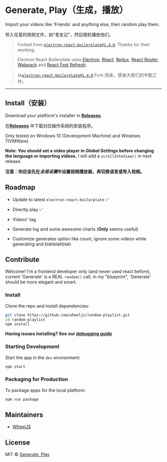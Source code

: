 # Generate, Play（生成，播放）

Import your videos like 'Friends' and anything else, then random play them.

导入任意的视频文件，如“老友记”，然后随机播放他们。

> Forked from [`electron-react-boilerplate@1.4.0`](//electron-react-boilerplate.js.org/), Thanks for their working.

>  <p>
>    Electron React Boilerplate uses <a href="https://electron.atom.io/">Electron</a>, <a href="https://facebook.github.io/react/">React</a>, <a href="https://github.com/reactjs/redux">Redux</a>, <a href="https://github.com/reactjs/react-router">React Router</a>, <a href="https://webpack.js.org/">Webpack</a> and <a href="https://www.npmjs.com/package/react-refresh">React Fast Refresh</a>.
>  </p>

> 从[`electron-react-boilerplate@1.4.0`](//electron-react-boilerplate.js.org/) Fork 而来，感谢大佬们的辛勤工作。

<!--
<div align="center">

[![Build Status][github-actions-status]][github-actions-url]
[![Github Tag][github-tag-image]][github-tag-url]

</div>
-->

<hr />

## Install（安装）

Download your platform's installer in [**Releases**](releases/latest).

在[**Releases**](releases/latest) 中下载对应操作系统的安装程序。

Only tested on Windows 10 (Development Machine) and Windows 7(VMWare).

**Note: You should set a video player in _Global Settings_ before changing the language or importing videos.** I will add a `scrollIntoView()` in next release.

**注意：你应该先在*全局设置*中设置视频播放器，再切换语言或导入视频。**

## Roadmap

- Update to latest `electron-react-boilerplate` :white_check_mark:

- Directly play :white_check_mark:

- Videos' tag

- Generate log and some awesome charts (**Only** seems useful)

- Customize generates option like count, ignore some videos while generating and blahblahblah

## Contribute

Welcome! I'm a frontend developer only (and never used react before), current 'Generate' is a REAL `random()` call, in my "blueprint", 'Generate' should be more elegant and smart.

### Install

Clone the repo and install dependencies:

```bash
git clone https://github.com/wheeljs/random-playlist.git
cd random-playlist
npm install
```

**Having issues installing? See our [debugging guide](https://github.com/electron-react-boilerplate/electron-react-boilerplate/issues/400)**

### Starting Development

Start the app in the `dev` environment:

```bash
npm start
```

### Packaging for Production

To package apps for the local platform:

```bash
npm run package
```

## Maintainers

- [WheelJS](https://github.com/wheeljs)

## License

MIT © [Generate, Play](https://github.com/wheeljs/random-playlist)

[github-actions-status]: https://github.com/wheeljs/random-playlist/workflows/Test/badge.svg
[github-actions-url]: https://github.com/wheeljs/random-playlist/actions
[github-tag-image]: https://img.shields.io/github/tag/electron-react-boilerplate/electron-react-boilerplate.svg?label=version
[github-tag-url]: https://github.com/wheeljs/random-playlist/releases/latest
[david-image]: https://img.shields.io/david/wheeljs/random-playlist.svg
[david-url]: https://david-dm.org/wheeljs/random-playlist
